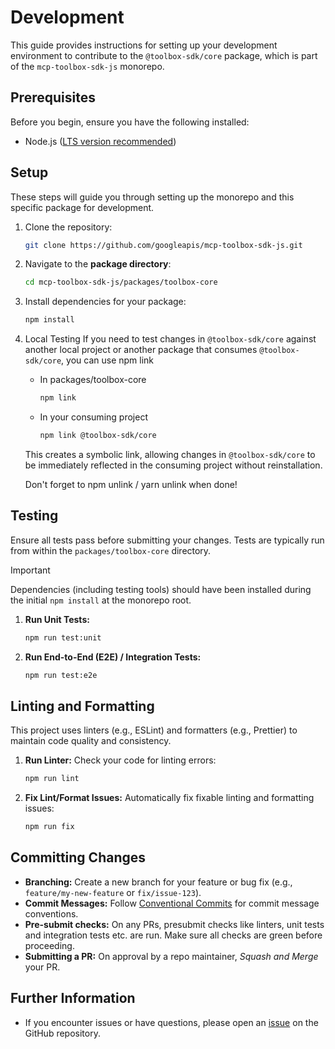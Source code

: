 # Development

This guide provides instructions for setting up your development environment to
contribute to the `@toolbox-sdk/core` package, which is part of the
`mcp-toolbox-sdk-js` monorepo.

## Prerequisites

Before you begin, ensure you have the following installed:

* Node.js ([LTS version recommended](https://nodejs.org/en/download/))

## Setup

These steps will guide you through setting up the monorepo and this specific package for development.

1. Clone the repository:

    ```bash
    git clone https://github.com/googleapis/mcp-toolbox-sdk-js.git
    ```

2. Navigate to the **package directory**:

    ```bash
    cd mcp-toolbox-sdk-js/packages/toolbox-core
    ```

3. Install dependencies for your package:

    ```bash
    npm install
    ```

4. Local Testing
    If you need to test changes in `@toolbox-sdk/core` against another local project
    or another package that consumes `@toolbox-sdk/core`, you can use npm link

    * In packages/toolbox-core

        ```bash
        npm link
        ```

    * In your consuming project

        ```bash
        npm link @toolbox-sdk/core
        ```  

    This creates a symbolic link, allowing changes in `@toolbox-sdk/core` to be
    immediately reflected in the consuming project without reinstallation.

    Don't forget to npm unlink / yarn unlink when done!

## Testing

Ensure all tests pass before submitting your changes. Tests are typically run from within the `packages/toolbox-core` directory.

> [!IMPORTANT]
> Dependencies (including testing tools) should have been installed during the initial `npm install` at the monorepo root.

1. **Run Unit Tests:**

    ```bash
    npm run test:unit
    ```

1. **Run End-to-End (E2E) / Integration Tests:**

    ```bash
    npm run test:e2e
    ```

## Linting and Formatting

This project uses linters (e.g., ESLint) and formatters (e.g., Prettier) to maintain code quality and consistency.

1. **Run Linter:**
    Check your code for linting errors:

    ```bash
    npm run lint
    ```

2. **Fix Lint/Format Issues:**
    Automatically fix fixable linting and formatting issues:

    ```bash
    npm run fix
    ```

## Committing Changes

* **Branching:** Create a new branch for your feature or bug fix (e.g., `feature/my-new-feature` or `fix/issue-123`).
* **Commit Messages:** Follow [Conventional Commits](https://www.conventionalcommits.org/en/v1.0.0/) for commit message conventions.
* **Pre-submit checks:** On any PRs, presubmit checks like linters, unit tests
  and integration tests etc. are run. Make sure all checks are green before
  proceeding.
* **Submitting a PR:** On approval by a repo maintainer, *Squash and Merge* your PR.

## Further Information

* If you encounter issues or have questions, please open an [issue](https://github.com/googleapis/mcp-toolbox-sdk-js/issues) on the GitHub repository.
